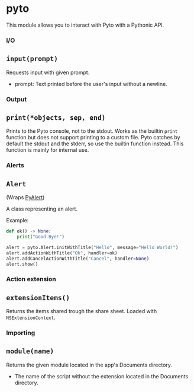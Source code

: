 # pyto

This module allows you to interact with Pyto with a Pythonic API.

### I/O

## `input(prompt)`

Requests input with given prompt.

- prompt: Text printed before the user's input without a newline.

### Output

## `print(*objects, sep, end)`

Prints to the Pyto console, not to the stdout. Works as the builtin `print` function but does not support printing to a custom file. Pyto catches by default the stdout and the stderr, so use the builtin function instead. This function is mainly for internal use.

### Alerts

## `Alert`
(Wraps [PyAlert](PyAlert))

A class representing an alert.

Example:

```python
def ok() -> None:
    print("Good Bye!")

alert = pyto.Alert.initWithTitle("Hello", message="Hello World!")
alert.addActionWithTitle("Ok", handler=ok)
alert.addCancelActionWithTitle("Cancel", handler=None)
alert.show()
```

### Action extension

## `extensionItems()`
Returns the items shared trough the share sheet. Loaded with `NSExtensionContext`.

### Importing

## `module(name)`
Returns the given module located in the app's Documents directory.

- The name of the script without the extension located in the Documents directory.
